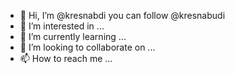 - 👋 Hi, I’m @kresnabdi you can follow @kresnabudi
- 👀 I’m interested in ...
- 🌱 I’m currently learning ...
- 💞️ I’m looking to collaborate on ...
- 📫 How to reach me ...

<!---
kresnabudi/kresnabudi is a ✨ special ✨ repository because its `README.md` (this file) appears on your GitHub profile.
You can click the Preview link to take a look at your changes.
--->
